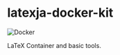 # latexja-docker-kit
![Docker](https://github.com/rizaudo/latexja-docker-kit/workflows/Docker/badge.svg)

LaTeX Container and basic tools.
